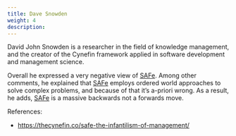 ```yaml
---
title: Dave Snowden
weight: 4
description:
---
```


David John Snowden is a researcher in the field of knowledge management, and the creator of the Cynefin framework applied in software development and management science.

Overall he expressed a very negative view of [SAFe](https://www.scaledagileframework.com/).
Among other comments, he explained that [SAFe](https://www.scaledagileframework.com/) employs ordered world approaches to solve complex problems, and because of that it’s a-priori wrong. As a result, he adds, [SAFe](https://www.scaledagileframework.com/) is a massive backwards not a forwards move. 

References: 
- https://thecynefin.co/safe-the-infantilism-of-management/